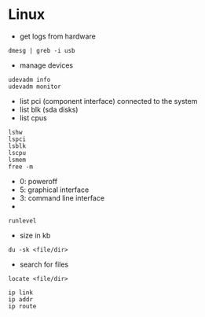 # Linux

- get logs from hardware

```
dmesg | greb -i usb
```

- manage devices

```
udevadm info
udevadm monitor
```

- list pci (component interface) connected to the system
- list blk (sda disks)
- list cpus

```
lshw
lspci
lsblk
lscpu
lsmem
free -m 
```

- 0: poweroff
- 5: graphical interface
- 3: command line interface
-

```
runlevel
```

- size in kb

```
du -sk <file/dir>
```

- search for files

```
locate <file/dir>
```

```
ip link
ip addr
ip route


```

```

```

```

```
